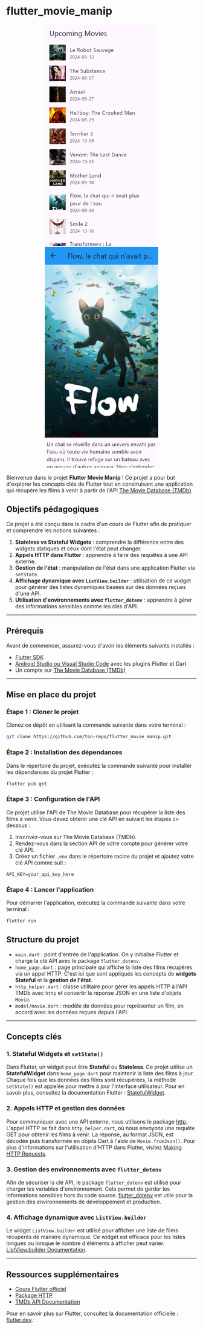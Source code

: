 # flutter_movie_manip

<div align="center">
    <img src="assets/images/HomePage.png" alt="Home Page" width="300" />
    <img src="assets/images/MovieDetail.png" alt="Movie Detail" width="300" />
</div>

Bienvenue dans le projet **Flutter Movie Manip** ! Ce projet a pour but d'explorer les concepts clés de Flutter tout en construisant une application qui récupère les films à venir à partir de l'API [The Movie Database (TMDb)](https://www.themoviedb.org/).

## Objectifs pédagogiques

Ce projet a été conçu dans le cadre d'un cours de Flutter afin de pratiquer et comprendre les notions suivantes :

1. **Stateless vs Stateful Widgets** : comprendre la différence entre des widgets statiques et ceux dont l'état peut changer.
2. **Appels HTTP dans Flutter** : apprendre à faire des requêtes à une API externe.
3. **Gestion de l'état** : manipulation de l'état dans une application Flutter via `setState`.
4. **Affichage dynamique avec `ListView.builder`** : utilisation de ce widget pour générer des listes dynamiques basées sur des données reçues d'une API.
5. **Utilisation d'environnements avec `flutter_dotenv`** : apprendre à gérer des informations sensibles comme les clés d'API.

---

## Prérequis

Avant de commencer, assurez-vous d'avoir les éléments suivants installés :

- [Flutter SDK](https://flutter.dev/docs/get-started/install)
- [Android Studio ou Visual Studio Code](https://flutter.dev/docs/get-started/editor) avec les plugins Flutter et Dart
- Un compte sur [The Movie Database (TMDb)](https://www.themoviedb.org/)

---

## Mise en place du projet

### Étape 1 : Cloner le projet

Clonez ce dépôt en utilisant la commande suivante dans votre terminal :

```bash
git clone https://github.com/ton-repo/flutter_movie_manip.git
```

### Étape 2 : Installation des dépendances

Dans le répertoire du projet, exécutez la commande suivante pour installer les dépendances du projet Flutter :

```bash
flutter pub get
```

### Étape 3 : Configuration de l'API

Ce projet utilise l'API de The Movie Database pour récupérer la liste des films à venir. Vous devez obtenir une clé API en suivant les étapes ci-dessous :

1. Inscrivez-vous sur The Movie Database (TMDb).
2. Rendez-vous dans la section API de votre compte pour générer votre clé API.
3. Créez un fichier `.env` dans le répertoire racine du projet et ajoutez votre clé API comme suit :

```env
API_KEY=your_api_key_here
```

### Étape 4 : Lancer l'application

Pour démarrer l'application, exécutez la commande suivante dans votre terminal :

```bash
flutter run
```

## Structure du projet

- `main.dart` : point d'entrée de l'application. On y initialise Flutter et charge la clé API avec le package `flutter_dotenv`.
- `home_page.dart` : page principale qui affiche la liste des films récupérés via un appel HTTP. C'est ici que sont appliqués les concepts de **widgets Stateful** et la **gestion de l'état**.
- `http_helper.dart` : classe utilitaire pour gérer les appels HTTP à l'API TMDb avec `http` et convertir la réponse JSON en une liste d'objets `Movie`.
- `model/movie.dart` : modèle de données pour représenter un film, en accord avec les données reçues depuis l'API.

---

## Concepts clés

### 1. Stateful Widgets et `setState()`

Dans Flutter, un widget peut être **Stateful** ou **Stateless**. Ce projet utilise un **StatefulWidget** dans `home_page.dart` pour maintenir la liste des films à jour. Chaque fois que les données des films sont récupérées, la méthode `setState()` est appelée pour mettre à jour l'interface utilisateur. Pour en savoir plus, consultez la documentation Flutter : [StatefulWidget](https://docs.flutter.dev/development/ui/widgets-intro#stateful-and-stateless-widgets).

### 2. Appels HTTP et gestion des données

Pour communiquer avec une API externe, nous utilisons le package [http](https://pub.dev/packages/http). L'appel HTTP se fait dans `http_helper.dart`, où nous envoyons une requête GET pour obtenir les films à venir. La réponse, au format JSON, est décodée puis transformée en objets Dart à l'aide de `Movie.fromJson()`. Pour plus d'informations sur l'utilisation d'HTTP dans Flutter, visitez [Making HTTP Requests](https://docs.flutter.dev/cookbook/networking/fetch-data).

### 3. Gestion des environnements avec `flutter_dotenv`

Afin de sécuriser la clé API, le package `flutter_dotenv` est utilisé pour charger les variables d'environnement. Cela permet de garder les informations sensibles hors du code source. [flutter_dotenv](https://pub.dev/packages/flutter_dotenv) est utile pour la gestion des environnements de développement et production.

### 4. Affichage dynamique avec `ListView.builder`

Le widget `ListView.builder` est utilisé pour afficher une liste de films récupérés de manière dynamique. Ce widget est efficace pour les listes longues ou lorsque le nombre d'éléments à afficher peut varier. [ListView.builder Documentation](https://docs.flutter.dev/cookbook/lists/long-lists).

---

## Ressources supplémentaires

- [Cours Flutter officiel](https://docs.flutter.dev)
- [Package HTTP](https://pub.dev/packages/http)
- [TMDb API Documentation](https://developers.themoviedb.org/3)

Pour en savoir plus sur Flutter, consultez la documentation officielle : [flutter.dev](https://flutter.dev/docs).
